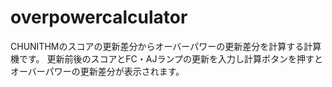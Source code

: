 # overpowercalculator
CHUNITHMのスコアの更新差分からオーバーパワーの更新差分を計算する計算機です。
更新前後のスコアとFC・AJランプの更新を入力し計算ボタンを押すとオーバーパワーの更新差分が表示されます。